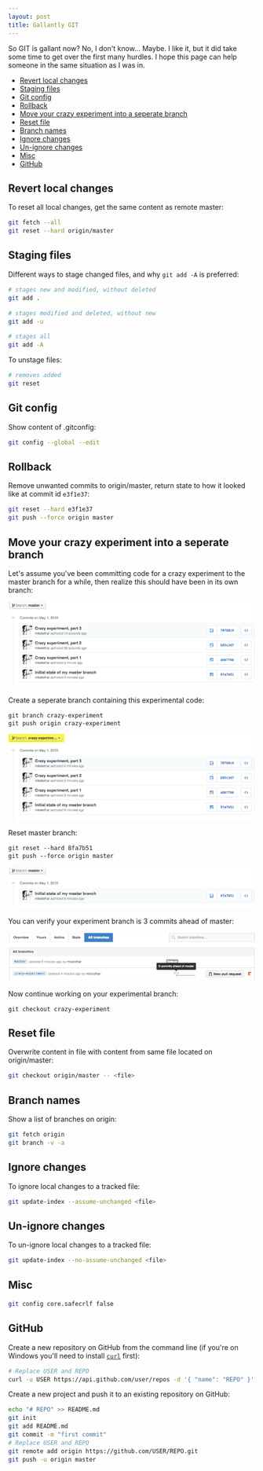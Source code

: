 ```yaml
---
layout: post
title: Gallantly GIT
---
```


So GIT is gallant now? No, I don't know... Maybe. I like it, but it did take some time to get over the first many hurdles. I hope this page can help someone in the same situation as I was in.

* [Revert local changes](#revert-local-changes)
* [Staging files](#staging-files)
* [Git config](#git-config)
* [Rollback](#rollback)
* [Move your crazy experiment into a seperate branch](#move-your-crazy-experiment-into-a-seperate-branch)
* [Reset file](#reset-file)
* [Branch names](#branch-names)
* [Ignore changes](#ignore-changes)
* [Un-ignore changes](#un-ignore-changes)
* [Misc](#misc)
* [GitHub](#github)

## Revert local changes
To reset all local changes, get the same content as remote master:

```bash
git fetch --all
git reset --hard origin/master
```

## Staging files
Different ways to stage changed files, and why `git add -A` is preferred:

```bash
# stages new and modified, without deleted
git add .
```
```bash
# stages modified and deleted, without new
git add -u
```
```bash
# stages all
git add -A
```

To unstage files:

```bash
# removes added
git reset
```

## Git config
Show content of .gitconfig:

```bash
git config --global --edit 
```

## Rollback
Remove unwanted commits to origin/master, return state to how it looked like at commit id&nbsp;`e3f1e37`:

```bash
git reset --hard e3f1e37
git push --force origin master
```

## Move your crazy experiment into a seperate branch
Let's assume you've been committing code for a crazy experiment to the master branch for a while, then realize this should have been in its own branch:

![Crazy experiment on master](/public/useful-git-commands/crazy-experiment-1.gif)

Create a seperate branch containing this experimental code:

```
git branch crazy-experiment
git push origin crazy-experiment
```

![Crazy experiment on its own branch](/public/useful-git-commands/crazy-experiment-2.gif)

Reset master branch:

```
git reset --hard 8fa7b51
git push --force origin master
```

![The master branch is back to normal](/public/useful-git-commands/crazy-experiment-3.gif)

You can verify your experiment branch is 3 commits ahead of master:

![Crazy experiment branch 3 commits ahead of master](/public/useful-git-commands/crazy-experiment-4.gif)

Now continue working on your experimental branch:

```
git checkout crazy-experiment
```

## Reset file
Overwrite content in file with content from same file located on origin/master:

```bash
git checkout origin/master -- <file>
```

## Branch names 
Show a list of branches on origin:

```bash
git fetch origin
git branch -v -a
```

## Ignore changes
To ignore local changes to a tracked file:

```bash
git update-index --assume-unchanged <file>
```

## Un-ignore changes
To un-ignore local changes to a tracked file:

```bash
git update-index --no-assume-unchanged <file>
```

## Misc

```bash
git config core.safecrlf false
```

## GitHub
Create a new repository on GitHub from the command line (if you're on Windows you'll need to install [`curl`](https://www.google.com/search?q=windows+curl) first):

```bash
# Replace USER and REPO
curl -u USER https://api.github.com/user/repos -d '{ "name": "REPO" }'
```

Create a new project and push it to an existing repository on GitHub:

```bash
echo "# REPO" >> README.md
git init
git add README.md
git commit -m "first commit"
# Replace USER and REPO
git remote add origin https://github.com/USER/REPO.git
git push -u origin master
```
